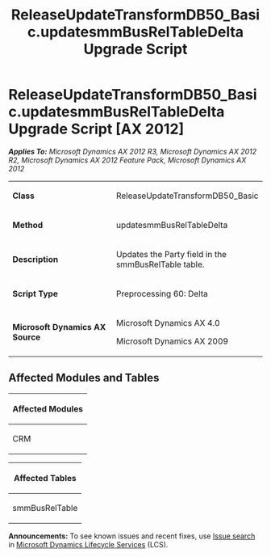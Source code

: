 ﻿---
title: ReleaseUpdateTransformDB50_Basic.updatesmmBusRelTableDelta Upgrade Script
TOCTitle: ReleaseUpdateTransformDB50_Basic.updatesmmBusRelTableDelta Upgrade Script
ms:assetid: 86ee1d3b-0a40-ca3a-4344-fbead4d56a3d
ms:mtpsurl: https://msdn.microsoft.com/en-us/library/JJ686062(v=AX.60)
ms:contentKeyID: 49709513
ms.date: 05/18/2015
mtps_version: v=AX.60
---

# ReleaseUpdateTransformDB50\_Basic.updatesmmBusRelTableDelta Upgrade Script [AX 2012]


_**Applies To:** Microsoft Dynamics AX 2012 R3, Microsoft Dynamics AX 2012 R2, Microsoft Dynamics AX 2012 Feature Pack, Microsoft Dynamics AX 2012_

<table>
<colgroup>
<col style="width: 50%" />
<col style="width: 50%" />
</colgroup>
<tbody>
<tr class="odd">
<td><p><strong>Class</strong></p></td>
<td><p>ReleaseUpdateTransformDB50_Basic</p></td>
</tr>
<tr class="even">
<td><p><strong>Method</strong></p></td>
<td><p>updatesmmBusRelTableDelta</p></td>
</tr>
<tr class="odd">
<td><p><strong>Description</strong></p></td>
<td><p>Updates the Party field in the smmBusRelTable table.</p></td>
</tr>
<tr class="even">
<td><p><strong>Script Type</strong></p></td>
<td><p>Preprocessing 60: Delta</p></td>
</tr>
<tr class="odd">
<td><p><strong>Microsoft Dynamics AX Source</strong></p></td>
<td><p>Microsoft Dynamics AX 4.0</p>
<p>Microsoft Dynamics AX 2009</p></td>
</tr>
</tbody>
</table>


## Affected Modules and Tables

<table>
<colgroup>
<col style="width: 100%" />
</colgroup>
<thead>
<tr class="header">
<th><p>Affected Modules</p></th>
</tr>
</thead>
<tbody>
<tr class="odd">
<td><p>CRM</p></td>
</tr>
</tbody>
</table>


<table>
<colgroup>
<col style="width: 100%" />
</colgroup>
<thead>
<tr class="header">
<th><p>Affected Tables</p></th>
</tr>
</thead>
<tbody>
<tr class="odd">
<td><p>smmBusRelTable</p></td>
</tr>
</tbody>
</table>

  
**Announcements:** To see known issues and recent fixes, use [Issue search](http://go.microsoft.com/fwlink/?linkid=389258) in [Microsoft Dynamics Lifecycle Services](http://go.microsoft.com/fwlink/?linkid=306505) (LCS).

